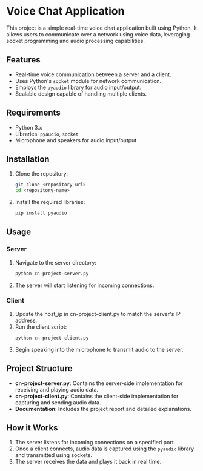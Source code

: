 # Voice Chat Application

This project is a simple real-time voice chat application built using Python. It allows users to communicate over a network using voice data, leveraging socket programming and audio processing capabilities.

## Features
- Real-time voice communication between a server and a client.
- Uses Python's `socket` module for network communication.
- Employs the `pyaudio` library for audio input/output.
- Scalable design capable of handling multiple clients.

## Requirements
- Python 3.x
- Libraries: `pyaudio`, `socket`
- Microphone and speakers for audio input/output

## Installation
1. Clone the repository:
   ```bash
   git clone <repository-url>
   cd <repository-name>
2. Install the required libraries:
   ```bash
   pip install pyaudio

## Usage

### Server
1. Navigate to the server directory:
   ```bash
   python cn-project-server.py
2. The server will start listening for incoming connections.

### Client
1. Update the host_ip in cn-project-client.py to match the server's IP address.
2. Run the client script:
   ```bash
   python cn-project-client.py
3. Begin speaking into the microphone to transmit audio to the server.

## Project Structure
- **cn-project-server.py**: Contains the server-side implementation for receiving and playing audio data.
- **cn-project-client.py**: Contains the client-side implementation for capturing and sending audio data.
- **Documentation**: Includes the project report and detailed explanations.

## How it Works
1. The server listens for incoming connections on a specified port.
2. Once a client connects, audio data is captured using the `pyaudio` library and transmitted using sockets.
3. The server receives the data and plays it back in real time.

